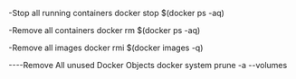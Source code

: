 -Stop all running containers
docker stop $(docker ps -aq)

-Remove all containers
docker rm $(docker ps -aq)

-Remove all images
docker rmi $(docker images -q)

----Remove All unused Docker Objects
docker system prune -a --volumes
